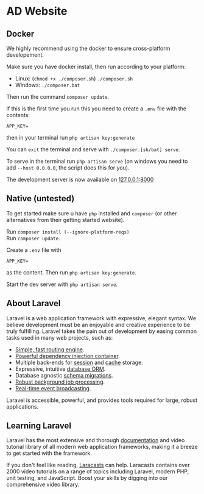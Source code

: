 # AD Website

## Docker

We highly recommend using the docker to ensure cross-platform developement.

Make sure you have docker install, then run according to your platform:
- Linux: (`chmod +x ./composer.sh`) `./composer.sh`
- Windows: `./composer.bat`

Then run the command `composer update`.

If this is the first time you run this you need to create a `.env` file with the contents:
```
APP_KEY=
```
then in your terminal run `php artisan key:generate`

You can `exit` the terminal and serve with `./composer.[sh/bat] serve`.

To serve in the terminal run `php artisan serve` (on windows you need to add `--host 0.0.0.0`, the script does this for you).

The development server is now available on [127.0.0.1:8000](http://127.0.0.1:8000)

## Native (untested)

To get started make sure u have `php` installed and `composer` (or other alternatives from their getting started website).

Run `composer install (--ignore-platform-reqs)`  
Run `composer update`.

Create a `.env` file with
```
APP_KEY=
```
as the content. Then run `php artisan key:generate`.

Start the dev server with `php artisan serve`.

## About Laravel

Laravel is a web application framework with expressive, elegant syntax. We believe development must be an enjoyable and creative experience to be truly fulfilling. Laravel takes the pain out of development by easing common tasks used in many web projects, such as:

- [Simple, fast routing engine](https://laravel.com/docs/routing).
- [Powerful dependency injection container](https://laravel.com/docs/container).
- Multiple back-ends for [session](https://laravel.com/docs/session) and [cache](https://laravel.com/docs/cache) storage.
- Expressive, intuitive [database ORM](https://laravel.com/docs/eloquent).
- Database agnostic [schema migrations](https://laravel.com/docs/migrations).
- [Robust background job processing](https://laravel.com/docs/queues).
- [Real-time event broadcasting](https://laravel.com/docs/broadcasting).

Laravel is accessible, powerful, and provides tools required for large, robust applications.

## Learning Laravel

Laravel has the most extensive and thorough [documentation](https://laravel.com/docs) and video tutorial library of all modern web application frameworks, making it a breeze to get started with the framework.

If you don't feel like reading, [Laracasts](https://laracasts.com) can help. Laracasts contains over 2000 video tutorials on a range of topics including Laravel, modern PHP, unit testing, and JavaScript. Boost your skills by digging into our comprehensive video library.